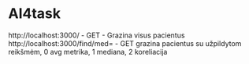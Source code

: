 # AI4task

http://localhost:3000/ - GET - Grazina visus pacientus\
http://localhost:3000/find/med= - GET grazina pacientus su užpildytom reikšmėm, 0 avg metrika, 1 mediana, 2 koreliacija
